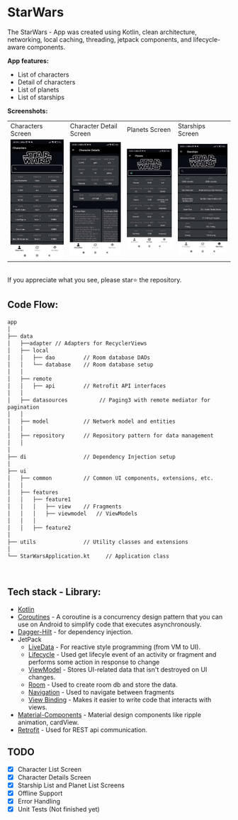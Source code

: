 
# StarWars

The StarWars - App was created using Kotlin, clean architecture, networking, local caching, threading, jetpack components, and lifecycle-aware components. 

**App features:**
- List of  characters
- Detail of characters
- List of planets
- List of starships
  
**Screenshots:**
  <table>
  <tr>
     <td>Characters Screen</td>
     <td>Character Detail Screen</td>
     <td>Planets Screen</td>
     <td>Starships Screen</td>
  </tr>
  <tr>
    <td><img src="app/screenshots/characters.jpeg" width=300 ></td>
    <td><img src="app/screenshots/characterdetails.jpeg" width=300 ></td>
    <td><img src="app/screenshots/planets.jpeg" width=300 ></td>
    <td><img src="app/screenshots/starships.jpeg" width=300 ></td>
  </tr>
 </table>
 <br> If you appreciate what you see, please star⭐ the repository.


## Code Flow:
```
app
│
├── data
│   ├──adapter // Adapters for RecyclerViews
│   ├── local
│   │   ├── dao         // Room database DAOs
│   │   └── database    // Room database setup
│   │
│   ├── remote
│   │   ├── api         // Retrofit API interfaces
│   │
│   ├── datasources          // Paging3 with remote mediator for pagination
│   │
│   ├── model           // Network model and entities
│   │
│   ├── repository      // Repository pattern for data management
│   │
│
├── di                  // Dependency Injection setup
│
├── ui
│   ├── common          // Common UI components, extensions, etc.
│   │
│   ├── features
│   │   ├── feature1
│   │   │   ├── view    // Fragments
│   │   │   ├── viewmodel   // ViewModels
│   │   │
│   │   ├── feature2
│
├── utils               // Utility classes and extensions
│
└── StarWarsApplication.kt     // Application class



```
## Tech stack - Library:

- [Kotlin](https://kotlinlang.org/)
- [Coroutines](https://github.com/Kotlin/kotlinx.coroutines) - A coroutine is a concurrency design pattern that you can use on Android to simplify code that executes asynchronously.
- [Dagger-Hilt](https://developer.android.com/training/dependency-injection/hilt-android) - for dependency injection.
- JetPack
  - [LiveData](https://developer.android.com/topic/libraries/architecture/livedata) - For reactive style programming (from VM to UI). 
  - [Lifecycle](https://developer.android.com/jetpack/androidx/releases/lifecycle) - Used get lifecyle event of an activity or fragment and performs some action in response to change
  - [ViewModel](https://developer.android.com/topic/libraries/architecture/viewmodel) - Stores UI-related data that isn't destroyed on UI changes. 
  - [Room](https://developer.android.com/topic/libraries/architecture/room) - Used to create room db and store the data.
  - [Navigation](https://developer.android.com/guide/navigation/navigation-getting-started) - Used to navigate between fragments
  - [View Binding](https://developer.android.com/topic/libraries/view-binding) - Makes it easier to write code that interacts with views.
- [Material-Components](https://github.com/material-components/material-components-android) - Material design components like ripple animation, cardView.
- [Retrofit](https://github.com/square/retrofit) - Used for REST api communication.

## TODO
- [X] Character List Screen
- [X] Character Details Screen
- [X] Starship List and Planet List Screens
- [X] Offline Support
- [X] Error Handling
- [X] Unit Tests (Not finished yet)
